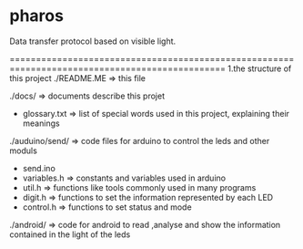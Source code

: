 pharos
======

Data transfer protocol based on visible light.

===============================================================================================
1.the structure of this project
./README.ME => this file

./docs/  => documents describe this projet
- glossary.txt
=> list of special words used in this project, explaining their meanings

./auduino/send/ => code files for arduino to control the leds and other moduls
- send.ino
- variables.h   => constants and variables used in arduino
- util.h 		=> functions like tools commonly used in many programs
- digit.h		=> functions to set the information represented by each LED
- control.h		=> functions to set status and mode

./android/ => code for android to read ,analyse and show the information contained in the light of the leds
